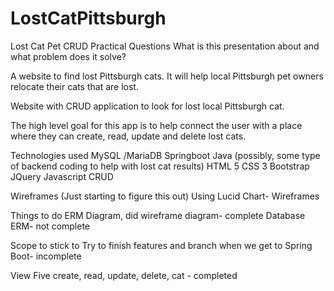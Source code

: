 # LostCatPittsburgh

Lost Cat Pet CRUD 
Practical Questions
What is this presentation about and what problem does it solve? 

A website to find lost Pittsburgh cats. It will help local Pittsburgh pet owners relocate their cats that are lost. 

Website with CRUD application to look for lost local Pittsburgh cat.

The high level goal for this app is to help connect the user with a place where they can create, read, update and delete lost cats.


Technologies used
MySQL /MariaDB
Springboot 
Java (possibly, some type of backend coding to help with lost cat results)
HTML 5
CSS 3
Bootstrap 
JQuery
Javascript CRUD


Wireframes
(Just starting to figure this out) 
Using Lucid Chart- Wireframes 


Things to do
ERM Diagram, did wireframe diagram- complete
Database ERM- not complete

Scope to stick to
Try to finish features and branch when we get to Spring Boot- incomplete

View Five create, read, update, delete, cat - completed 



